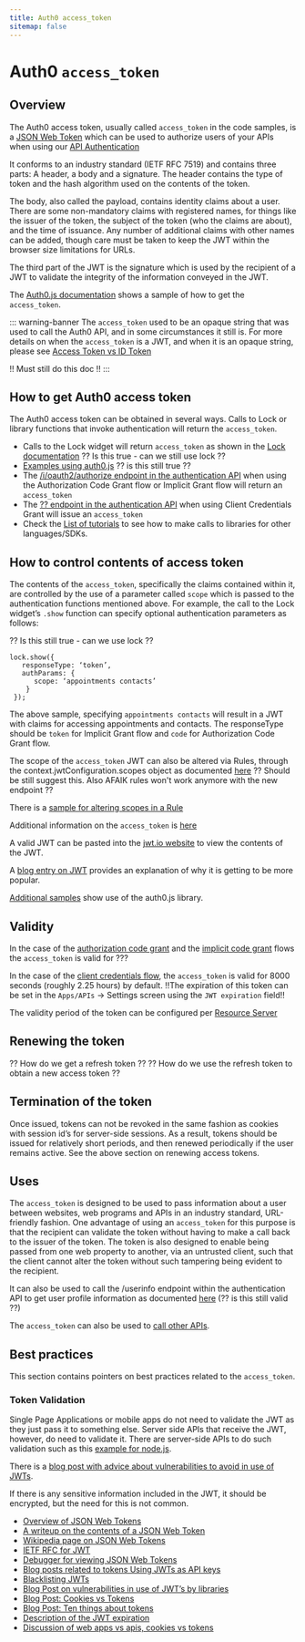 ```yaml
---
title: Auth0 access_token
sitemap: false
---
```


# Auth0 `access_token`

## Overview

The Auth0 access token, usually called `access_token` in the code samples, is a [JSON Web Token](/jwt) which can be used to authorize users of your APIs when using our [API Authentication](/api-auth)

It conforms to an industry standard (IETF RFC 7519) and contains three parts: A header, a body and a signature. The header contains the type of token and the hash algorithm used on the contents of the token.  

The body, also called the payload, contains identity claims about a user.  There are some non-mandatory claims with registered names, for things like the issuer of the token, the subject of the token (who the claims are about), and the time of issuance.  Any number of additional claims with other names can be added, though care must be taken to keep the JWT within the browser size limitations for URLs.  

The third part of the JWT is the signature which is used by the recipient of a JWT to validate the integrity of the information conveyed in the JWT.

The [Auth0.js documentation](/libraries/auth0js) shows a sample of how to get the `access_token`.

::: warning-banner
The `access_token` used to be an opaque string that was used to call the Auth0 API, and in some circumstances it still is. For more details on when the `access_token` is a JWT, and when it is an opaque string, please see [Access Token vs ID Token](/tokens/access_token-vs-id_token)

!! Must still do this doc !!
:::


## How to get Auth0 access token

The Auth0 access token can be obtained in several ways.
Calls to Lock or library functions that invoke authentication will return the `access_token`.

* Calls to the Lock widget will return `access_token` as shown in the [Lock documentation](/libraries/lock) ?? Is this true - can we still use lock ??
* [Examples using auth0.js](https://github.com/auth0/auth0.js) ?? is this still true ??
* The [/i/oauth2/authorize endpoint in the authentication API](/auth-api) when using the Authorization Code Grant flow or Implicit Grant flow will return an `access_token`
* The [?? endpoint in the authentication API](??) when using Client Credentials Grant will issue an `access_token`
* Check the [List of tutorials](/tutorials) to see how to make calls to libraries for other languages/SDKs.

## How to control contents of access token

The contents of the `access_token`, specifically the claims contained within it, are controlled by the use of a parameter called `scope` which is passed to the authentication functions mentioned above.  For example, the call to the Lock widget’s `.show` function can specify optional authentication parameters as follows:

?? Is this still true - can we use lock ??

```
lock.show({
   responseType: ‘token’,
   authParams: {
      scope: ‘appointments contacts’
    }
 });
```
The above sample, specifying `appointments contacts` will result in a JWT with claims for accessing appointments and contacts. The responseType should be `token` for Implicit Grant flow and `code` for Authorization Code Grant flow.

The scope of the `access_token` JWT can also be altered via Rules, through the context.jwtConfiguration.scopes object as documented [here](https://github.com/auth0/docs/blob/32033877180affa26233b8f65cb28bd532514eab/articles/rules/index.md#context) ?? Should be still suggest this. Also AFAIK rules won't work anymore with the new endpoint ??

There is a [sample for altering scopes in a Rule](https://github.com/auth0/rules/blob/dff2a3e72f01d33af3086414be7cf115b19eea0c/rules/custom-scopes.md)

Additional information on the `access_token` is [here](/jwt)

A valid JWT can be pasted into the [jwt.io website](https://jwt.io) to view the contents of the JWT.

A [blog entry on JWT](https://auth0.com/blog/2015/07/21/jwt-json-webtoken-logo/) provides an explanation of why it is getting to be more popular.

[Additional samples](https://github.com/auth0/auth0.js) show use of the auth0.js library.

## Validity

In the case of the [authorization code grant](/api-auth/grant/authorization-code) and the [implicit code grant](/api-auth/grant/implicit) flows the `access_token` is valid for ???

In the case of the [client credentials flow](/api-auth/grant/client-credentials), the `access_token` is valid for 8000 seconds (roughly 2.25 hours) by default.  !!The expiration of this token can be set in the `Apps/APIs` -> Settings screen using the `JWT expiration` field!!

The validity period of the token can be configured per [Resource Server](??)

## Renewing the token

?? How do we get a refresh token ??
?? How do we use the refresh token to obtain a new access token ??

## Termination of the token

Once issued, tokens can not be revoked in the same fashion as cookies with session id’s for server-side sessions.  As a result, tokens should be issued for relatively short periods, and then renewed periodically if the user remains active.  See the above section on renewing access tokens.

## Uses

The `access_token` is designed to be used to pass information about a user between websites,  web programs and APIs in an industry standard, URL-friendly fashion.  One advantage of using an `access_token` for this purpose is that the recipient can validate the token without having to make a call back to the issuer of the token.  The token is also designed to enable being passed from one web property to another, via an untrusted client, such that the client cannot alter the token without such tampering being evident to the recipient.

It can also be used to call the /userinfo endpoint within the authentication API to get user profile information as documented [here](/auth-api#user-profile) (?? is this still valid ??)

The `access_token` can also be used to [call other APIs](/api-auth).


## Best practices

This section contains pointers on best practices related to the `access_token`.

### Token Validation

Single Page Applications or mobile apps do not need to validate the JWT as they just pass it to something else.  Server side APIs that receive the JWT, however, do need to validate  it. There are server-side APIs to do such validation such as this [example for node.js](https://github.com/auth0/node-jsonwebtoken).

There is a [blog post with advice about vulnerabilities to avoid in use of JWTs](https://auth0.com/blog/2015/03/31/critical-vulnerabilities-in-json-web-token-libraries/).

If there is any sensitive information included in the JWT, it should be encrypted, but the need for this is not common.

* [Overview of JSON Web Tokens](/jwt)
* [A writeup on the contents of a JSON Web Token](https://scotch.io/tutorials/the-anatomy-of-a-json-web-token)
* [Wikipedia page on JSON Web Tokens](https://en.wikipedia.org/wiki/JSON_Web_Token)
* [IETF RFC for JWT](https://tools.ietf.org/html/rfc7519)
* [Debugger for viewing JSON Web Tokens](http://jwt.io/)
* [Blog posts related to tokens Using JWTs as API keys](https://auth0.com/blog/2014/12/02/using-json-web-tokens-as-api-keys/)
* [Blacklisting JWTs](https://auth0.com/blog/2015/03/10/blacklist-json-web-token-api-keys/)
* [Blog Post on vulnerabilities in use of JWT’s by libraries](https://auth0.com/blog/2015/03/31/critical-vulnerabilities-in-json-web-token-libraries/)
* [Blog Post: Cookies vs Tokens](https://auth0.com/blog/2014/01/07/angularjs-authentication-with-cookies-vs-token/)
* [Blog Post: Ten things about tokens](https://auth0.com/blog/2014/01/27/ten-things-you-should-know-about-tokens-and-cookies/)
* [Description of the JWT expiration](/applications)
* [Discussion of web apps vs apis, cookies vs tokens](/apps-apis)
